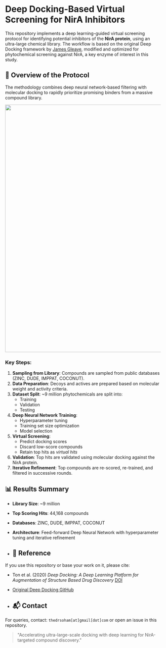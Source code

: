 # Deep Docking-Based Virtual Screening for NirA Inhibitors

This repository implements a deep learning-guided virtual screening protocol for identifying potential inhibitors of the **NirA protein**, using an ultra-large chemical library. The workflow is based on the original Deep Docking framework by [James Gleave](https://github.com/jamesgleave/DD_protocol), modified and optimized for phytochemical screening against NirA, a key enzyme of interest in this study.

## 🧠 Overview of the Protocol

The methodology combines deep neural network-based filtering with molecular docking to rapidly prioritize promising binders from a massive compound library.

<p align="center">
  <img src="https://raw.githubusercontent.com/vedasoham/images/main/dd_protocol.png" width="800"/>
</p>



### Key Steps:
1. **Sampling from Library**: Compounds are sampled from public databases (ZINC, DUDE, IMPPAT, COCONUT).
2. **Data Preparation**: Decoys and actives are prepared based on molecular weight and activity criteria.
3. **Dataset Split**: ~9 million phytochemicals are split into:
   - Training
   - Validation
   - Testing
4. **Deep Neural Network Training**:
   - Hyperparameter tuning
   - Training set size optimization
   - Model selection
5. **Virtual Screening**:
   - Predict docking scores
   - Discard low-score compounds
   - Retain top hits as *virtual hits*
6. **Validation**: Top hits are validated using molecular docking against the NirA protein.
7. **Iterative Refinement**: Top compounds are re-scored, re-trained, and filtered in successive rounds.

## 📊 Results Summary
- **Library Size**: ~9 million
- **Top Scoring Hits**: 44,168 compounds
- **Databases**: ZINC, DUDE, IMPPAT, COCONUT
- **Architecture**: Feed-forward Deep Neural Network with hyperparameter tuning and iterative refinement

- ## 📖 Reference
If you use this repository or base your work on it, please cite:
- Ton et al. (2020) *Deep Docking: A Deep Learning Platform for Augmentation of Structure Based Drug Discovery* [DOI](https://doi.org/10.1021/acs.jcim.0c00413)
- [Original Deep Docking GitHub](https://github.com/jamesgleave/deep-docking)

- ## 📬 Contact
For queries, contact: `thedrsoham[at]gmail[dot]com` or open an issue in this repository.

> "Accelerating ultra-large-scale docking with deep learning for NirA-targeted compound discovery."
